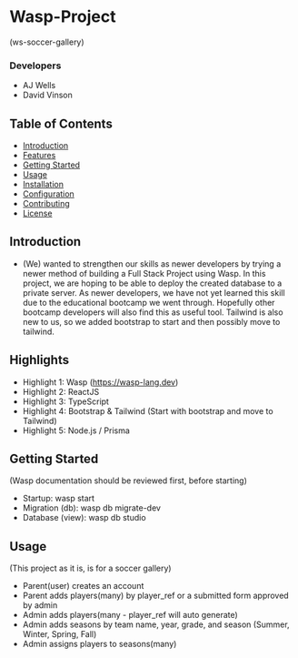 # Wasp-Project
(ws-soccer-gallery)

### Developers
- AJ Wells
- David Vinson

## Table of Contents
- [Introduction](#introduction)
- [Features](#features)
- [Getting Started](#getting-started)
- [Usage](#usage)
- [Installation](#installation)
- [Configuration](#configuration)
- [Contributing](#contributing)
- [License](#license)

## Introduction
- (We) wanted to strengthen our skills as newer developers by trying a newer method of building a Full Stack Project using Wasp. In this project, we are hoping to be able to deploy the created database to a private server. As newer developers, we have not yet learned this skill due to the educational bootcamp we went through. Hopefully other bootcamp developers will also find this as useful tool. Tailwind is also new to us, so we added bootstrap to start and then possibly move to tailwind.

## Highlights

- Highlight 1: Wasp (https://wasp-lang.dev)
- Highlight 2: ReactJS
- Highlight 3: TypeScript
- Highlight 4: Bootstrap & Tailwind (Start with bootstrap and move to Tailwind)
- Highlight 5: Node.js / Prisma

## Getting Started
(Wasp documentation should be reviewed first, before starting)
- Startup: wasp start
- Migration (db): wasp db migrate-dev
- Database (view): wasp db studio

## Usage
(This project as it is, is for a soccer gallery)
- Parent(user) creates an account
- Parent adds players(many) by player_ref or a submitted form approved by admin
- Admin adds players(many - player_ref will auto generate)
- Admin adds seasons by team name, year, grade, and season (Summer, Winter, Spring, Fall)
- Admin assigns players to seasons(many)